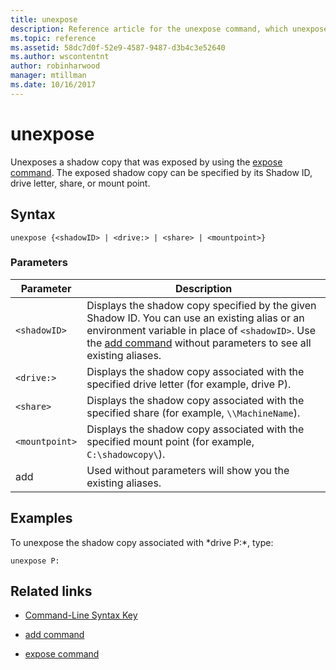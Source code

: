```yaml
---
title: unexpose
description: Reference article for the unexpose command, which unexposes an exposed shadow copy.
ms.topic: reference
ms.assetid: 58dc7d0f-52e9-4587-9487-d3b4c3e52640
ms.author: wscontentnt
author: robinharwood
manager: mtillman
ms.date: 10/16/2017
---
```


# unexpose

Unexposes a shadow copy that was exposed by using the [expose command](expose.md). The exposed shadow copy can be specified by its Shadow ID, drive letter, share, or mount point.

## Syntax

```
unexpose {<shadowID> | <drive:> | <share> | <mountpoint>}
```

### Parameters

| Parameter | Description |
|--|--|
| `<shadowID>` | Displays the shadow copy specified by the given Shadow ID. You can use an existing alias or an environment variable in place of `<shadowID>`. Use the [add command](add.md) without parameters to see all existing aliases. |
| `<drive:>` | Displays the shadow copy associated with the specified drive letter (for example, drive P). |
| `<share>` | Displays the shadow copy associated with the specified share (for example, `\\MachineName`). |
| `<mountpoint>` | Displays the shadow copy associated with the specified mount point (for example, `C:\shadowcopy\`). |
| add | Used without parameters will show you the existing aliases. |

## Examples

To unexpose the shadow copy associated with *drive P:\*, type:

```
unexpose P:
```

## Related links

- [Command-Line Syntax Key](command-line-syntax-key.md)

- [add command](add.md)

- [expose command](expose.md)
